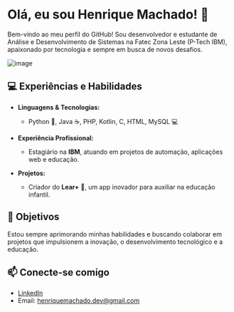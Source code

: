# Olá, eu sou Henrique Machado! 👋

Bem-vindo ao meu perfil do GitHub! Sou desenvolvedor e estudante de Análise e Desenvolvimento de Sistemas na Fatec Zona Leste (P-Tech IBM), apaixonado por tecnologia e sempre em busca de novos desafios.

![image](https://github.com/user-attachments/assets/3ce8f98f-dbf5-41d3-8a62-a95739ed8bde)


## 💻 Experiências e Habilidades

- **Linguagens & Tecnologias:**  
  - Python 🐍, Java ☕, PHP, Kotlin, C, HTML, MySQL 💻
  
- **Experiência Profissional:**  
  - Estagiário na **IBM**, atuando em projetos de automação, aplicações web e educação.

- **Projetos:**  
  - Criador do **Lear+** 📱, um app inovador para auxiliar na educação infantil.

## 🚀 Objetivos

Estou sempre aprimorando minhas habilidades e buscando colaborar em projetos que impulsionem a inovação, o desenvolvimento tecnológico e a educação.

## 📫 Conecte-se comigo

- [LinkedIn](https://www.linkedin.com/in/henriquedasilvamachado)
- Email: henriquemachado.dev@gmail.com
